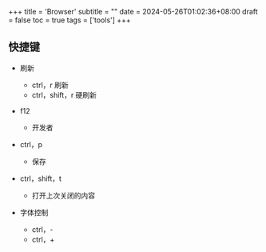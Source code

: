 +++
title = 'Browser'
subtitle = ""
date = 2024-05-26T01:02:36+08:00
draft = false
toc = true
tags = ['tools']
+++

## 快捷键

-   刷新
    -   ctrl，r
        刷新
    -   ctrl，shift，r
        硬刷新

-   f12
    -   开发者
-   ctrl，p
    -   保存
-   ctrl，shift，t
    -   打开上次关闭的内容
-   字体控制
    -   ctrl，-
    -   ctrl，+
